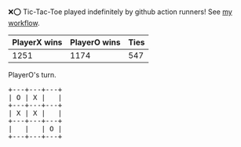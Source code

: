 :x::o: Tic-Tac-Toe played indefinitely by github action runners! See [my workflow](.github/workflows/play.yaml).

|PlayerX wins|PlayerO wins|Ties|
|-|-|-|
|1251|1174|547|

PlayerO's turn.

<pre>
+---+---+---+
| O | X |   |
+---+---+---+
| X | X |   |
+---+---+---+
|   |   | O |
+---+---+---+
</pre>